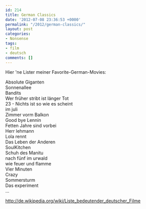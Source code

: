 ```yaml
---
id: 214
title: German Classics
date: '2012-07-08 23:36:53 +0000'
permalink: "/2012/german-classics/"
layout: post
categories:
- Nonsense
tags:
- film
- deutsch
comments: []
---
```

Hier 'ne Lister meiner Favorite-German-Movies:

Absolute Giganten  
Sonnenallee  
Bandits  
Wer früher stribt ist länger Tot  
23 - Nichts ist so wie es scheint  
im juli  
Zimmer vorm Balkon  
Good bye Lennin  
Fetten Jahre sind vorbei  
Herr lehmann  
Lola rennt  
Das Leben der Anderen  
SoulKitchen  
Schuh des Manitu  
nach fünf im urwald  
wie feuer und flamme  
Vier Minuten  
Crazy  
Sommersturm  
Das experiment  
...

<http://de.wikipedia.org/wiki/Liste_bedeutender_deutscher_Filme>